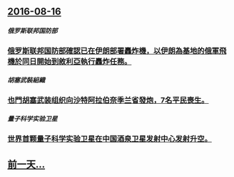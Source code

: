 ## [2016-08-16](/zh/news/2016/08/16/index.md)

##### 俄罗斯联邦国防部
### [俄罗斯联邦国防部確認已在伊朗部署轟炸機，以伊朗為基地的俄軍飛機於同日開始到敘利亞執行轟炸任務。 ](/zh/news/2016/08/16/俄罗斯联邦国防部確認已在伊朗部署轟炸機-以伊朗為基地的俄軍飛機於同日開始到敘利亞執行轟炸任務.md)
##### 胡塞武裝組織
### [也門胡塞武装组织向沙特阿拉伯奈季兰省發炮，7名平民喪生。 ](/zh/news/2016/08/16/也門胡塞武装组织向沙特阿拉伯奈季兰省發炮-7名平民喪生.md)
##### 量子科学实验卫星
### [世界首颗量子科学实验卫星在中国酒泉卫星发射中心发射升空。 ](/zh/news/2016/08/16/世界首颗量子科学实验卫星在中国酒泉卫星发射中心发射升空.md)
## [前一天...](/zh/news/2016/08/15/index.md)

